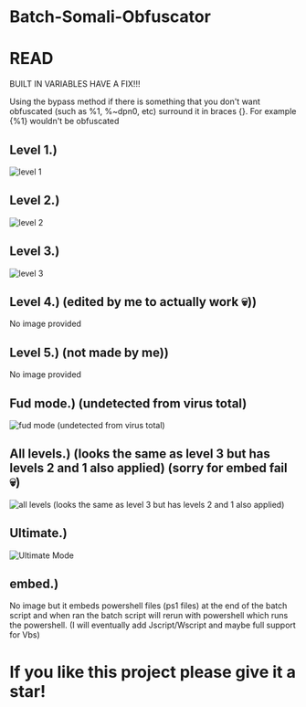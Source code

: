 # Batch-Somali-Obfuscator

# READ

BUILT IN VARIABLES HAVE A FIX!!!

Using the bypass method if there is something that you don't want obfuscated (such as %1, %~dpn0, etc) surround it in braces {}. For example {%1} wouldn't be obfuscated

## Level 1.)
![level 1](https://i.imgur.com/g6XpRIj.png)

## Level 2.)
![level 2](https://i.imgur.com/aQQe5wE.png)

## Level 3.)
![level 3](https://i.imgur.com/nVsqpmm.png)

## Level 4.) (edited by me to actually work :skull:))
No image provided

## Level 5.) (not made by me))
No image provided

## Fud mode.) (undetected from virus total)
![fud mode (undetected from virus total)](https://i.imgur.com/0gy7szh.png)

## All levels.) (looks the same as level 3 but has levels 2 and 1 also applied) (sorry for embed fail 💀)
![all levels (looks the same as level 3 but has levels 2 and 1 also applied)](https://i.imgur.com/g2vvIwo.jpeg)

## Ultimate.)
![Ultimate Mode](https://i.imgur.com/I7tyEA9.png)

## embed.)
No image but it embeds powershell files (ps1 files) at the end of the batch script and when ran the batch script will rerun with powershell which runs the powershell. (I will eventually add Jscript/Wscript and maybe full support for Vbs)

# If you like this project please give it a star!
